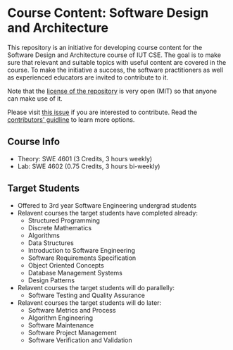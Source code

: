 # Course Content: Software Design and Architecture
This repository is an initiative for developing course content for the Software Design and Architecture course of IUT CSE. The goal is to make sure that relevant and suitable topics with useful content are covered in the course. To make the initiative a success, the software practitioners as well as experienced educators are invited to contribute to it. 

Note that the [license of the repository](LICENSE) is very open (MIT) so that anyone can make use of it.

Please visit [this issue](../../issues/1) if you are interested to contribute. Read the [contributors' guidline](CONTRIBUTING.md) to learn more options.

## Course Info
* Theory: SWE 4601 (3 Credits, 3 hours weekly)
* Lab: SWE 4602 (0.75 Credits, 3 hours bi-weekly)

## Target Students 
* Offered to 3rd year Software Engineering undergrad students
* Relavent courses the target students have completed already:
   * Structured Programming
   * Discrete Mathematics
   * Algorithms
   * Data Structures
   * Introduction to Software Engineering      
   * Software Requirements Specification
   * Object Oriented Concepts
   * Database Management Systems         
   * Design Patterns
 * Relavent courses the target students will do parallelly:
   * Software Testing and Quality Assurance
 * Relavent courses the target students will do later:
   * Software Metrics and Process
   * Algorithm Engineering
   * Software Maintenance
   * Software Project Management
   * Software Verification and Validation


